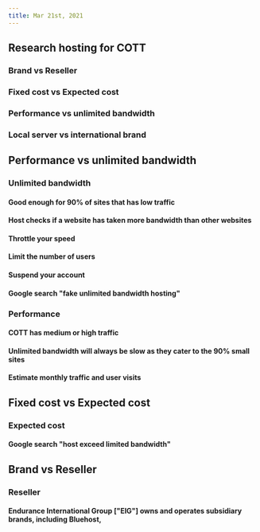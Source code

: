 ```yaml
---
title: Mar 21st, 2021
---
```


## Research hosting for COTT
### Brand vs Reseller
### Fixed cost vs Expected cost
### Performance vs unlimited bandwidth
### Local server vs international brand
## Performance vs unlimited bandwidth
### Unlimited bandwidth
#### Good enough for 90% of sites that has low traffic
#### Host checks if a website has taken more bandwidth than other websites
#### Throttle your speed
#### Limit the number of users
#### Suspend your account
#### Google search "fake unlimited bandwidth hosting"
### Performance
#### COTT has medium or high traffic
#### Unlimited bandwidth will always be slow as they cater to the 90% small sites
#### Estimate monthly traffic and user visits
## Fixed cost vs Expected cost
### Expected cost
#### Google search "host exceed limited bandwidth"
## Brand vs Reseller
### Reseller
#### Endurance International Group ["EIG"] owns and operates subsidiary brands, including Bluehost,
